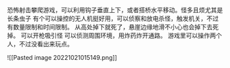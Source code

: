恐怖射击攀爬游戏，可以利用钩子垂直上下，或者搭桥水平移动。怪多且烦尤其是长条虫子
有个可以操控的无人机挺好用，可以侦察和放电杀怪，触发机关，不过有数量限制和时间限制。
从高处掉下就死了，悬崖边缘地滑不小心也会掉下去死掉。
可以开枪吸引怪
可以侦测周围环境，用炸药炸开通路。
游戏里可以操作两个人，不过没看出来玩点。


![[Pasted image 20221021015149.png]]